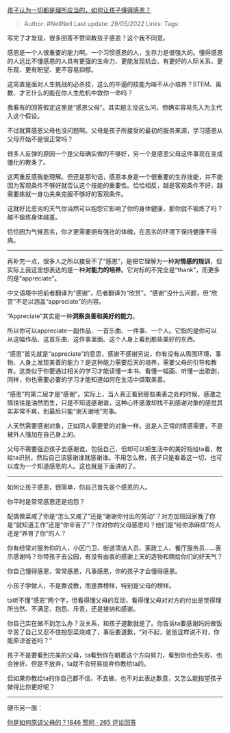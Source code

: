[孩子认为一切都是理所应当的，如何让孩子懂得感恩？](https://www.zhihu.com/question/532753302/answer/2498274396)

> Author: #NellNell 
Last update: *29/05/2022* 
Links: 
Tags: 

写完了才发现，很多回答不赞同教孩子感恩？这个我不同意。

感恩是一个人很重要的能力啊。一个习惯感恩的人，生存力是很强大的。懂得感恩的人远比不懂感恩的人具有更强的生命力、更能发现机会、有更好的人际关系、更乐观、更有盼望、更不容易抑郁。

这简直是面对人生挑战的必杀技，这么的牛逼的技能为啥不从小培养？STEM、奥数、才艺什么的能在你人生危机中救你一命吗？

我看有的回答假定这里是“感恩父母”。其实题主没这么问，但确实容易先入为主代入这个假设。

不过就算感恩父母也没问题啊。父母是孩子所接受的最初的服务来源，学习感恩从父母开始不是很正常吗？

很多人反弹的原因一个是父母确实做的不够好，另一个是感恩父母这件事现在变成僵化的教条了。

这两重反感我能理解。但还是那句话，感恩本身是一个很重要的生存技能，并不能因为客观条件不够好就否认这个技能的重要性。恰恰相反，越是客观条件不好，越需要练就一身功夫来克服不够好的客观条件。

这就好比恶劣的天气你当然可以抱怨它影响了你的身体健康，那你就不锻炼了吗？越不锻炼身体越差。

恰恰因为气候恶劣，你才更需要拥有强壮的体魄，在恶劣的环境下保持健康不得病。

---

再补充一点，很多人之所以接受不了“感恩”，是把它理解为一种**对情感的规训**，但实际上我这里想表达的是一种**对能力的培养**。它对标的不完全是“thank”，而更多的是“appreciate”。

中文语境中把前者翻译为“感谢”，后者翻译为“欣赏”。“感谢”没什么问题，但“欣赏”不足以涵盖“appreciate”的内容。

“Appreciate”其实是一种**洞察良善和美好的能力**。

所以你可以appreciate一副作品、一首乐曲、一件事、一个人。它指的是你可以从这幅作品、这首乐曲、这件事里面、这个人身上看到那些美好的东西。

“感恩”首先就是“appreciate”的意思，感谢不感谢另说，你有没有从周围环境、事物、人身上发现美善的能力？是这种能力需要后天的培养，需要父母的引导和教育。这类似于你要通过相关的学习才能读懂一本书、看懂一幅画、听懂一出歌剧，同样，你也需要必要的学习才能知道如何在生活中撷取美善。

“感恩”的第二层才是“感谢”。实际上，当人真正看到那些美善之处的时候，感激之情往往是油然而生，只是不知道感谢谁，这种心怀感激却找不到感谢对象的感觉其实非常不爽，到最后只能“谢天谢地”完事。

人天然需要感谢对象，正如同人需要爱的对象一样。这是人正常的情感需要，不是被外人强加在自己身上的。

父母不需要强迫孩子去感谢谁，包括自己，但却可以把生活中的美好指给ta看，教给ta识别，然后自己该感谢谁就感谢谁。不用怎么教，孩子只是看着这一切，也可以成为一个知道感恩的人。这也就是下面讲的了。

---

如何让孩子感恩，很简单，你自己首先是个感恩的人。

你平时是常常感恩还是抱怨？

配偶做菜咸了你是“怎么又咸了”还是“谢谢你付出的劳动”？对方加班回家晚了你是“就知道工作”还是“你辛苦了”？你对你的父母感恩吗？他们是“给你添麻烦”的人还是“养育了你”的人？

你有经常对服务你的人，小区门卫、街道清洁人员、家政工人、餐厅服务员……表示感谢吗？你带孩子去公园，有没有由衷的感谢上天的造物和赐给你们的好天气？

你自己懂得感恩，常常感恩，凡事感恩，你的孩子才会懂得感恩。

小孩子学做人，不是靠说教，而是靠榜样，特别是父母的榜样。

ta听不懂“感恩”两个字，但看得懂父母的互动，看得懂父母对对方的付出是觉得理所当然、不满足、抱怨、斥责，还是接纳和感谢。

你自己实在做不到怎么办？没关系，和孩子道歉就是了。你告诉ta要感谢妈妈做饭辛苦了自己又忍不住抱怨菜烧咸了，事后要道歉，“对不起，爸爸这样说不对，你能原谅爸爸吗？”

孩子不是要看到完美的父母，ta看到你在朝着这个方向努力，看到你也会失败、也会挫折、但是不放弃，ta就不会轻易抛弃你教给ta的。

但如果你教给ta的你自己都不信，不去做，也不对此表达歉意，又怎么能指望孩子做得比你更好呢？

---

硬币另一面：

[你是如何原谅父母的？1846 赞同 · 265 评论回答](https://www.zhihu.com/question/28356478/answer/810670391)